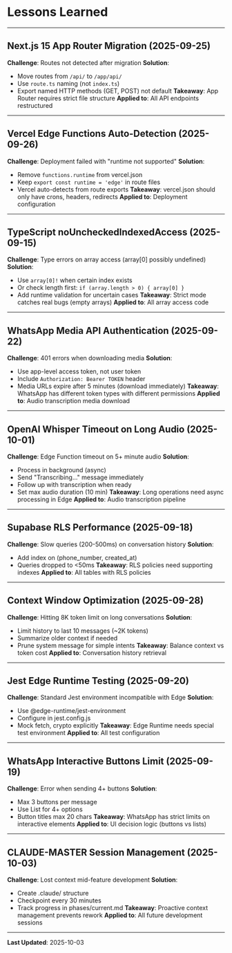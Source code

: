 # Lessons Learned

---

## Next.js 15 App Router Migration (2025-09-25)

**Challenge**: Routes not detected after migration
**Solution**:
- Move routes from `/api/` to `/app/api/`
- Use `route.ts` naming (not `index.ts`)
- Export named HTTP methods (GET, POST) not default
**Takeaway**: App Router requires strict file structure
**Applied to**: All API endpoints restructured

---

## Vercel Edge Functions Auto-Detection (2025-09-26)

**Challenge**: Deployment failed with "runtime not supported"
**Solution**:
- Remove `functions.runtime` from vercel.json
- Keep `export const runtime = 'edge'` in route files
- Vercel auto-detects from route exports
**Takeaway**: vercel.json should only have crons, headers, redirects
**Applied to**: Deployment configuration

---

## TypeScript noUncheckedIndexedAccess (2025-09-15)

**Challenge**: Type errors on array access (array[0] possibly undefined)
**Solution**:
- Use `array[0]!` when certain index exists
- Or check length first: `if (array.length > 0) { array[0] }`
- Add runtime validation for uncertain cases
**Takeaway**: Strict mode catches real bugs (empty arrays)
**Applied to**: All array access code

---

## WhatsApp Media API Authentication (2025-09-22)

**Challenge**: 401 errors when downloading media
**Solution**:
- Use app-level access token, not user token
- Include `Authorization: Bearer TOKEN` header
- Media URLs expire after 5 minutes (download immediately)
**Takeaway**: WhatsApp has different token types with different permissions
**Applied to**: Audio transcription media download

---

## OpenAI Whisper Timeout on Long Audio (2025-10-01)

**Challenge**: Edge Function timeout on 5+ minute audio
**Solution**:
- Process in background (async)
- Send "Transcribing..." message immediately
- Follow up with transcription when ready
- Set max audio duration (10 min)
**Takeaway**: Long operations need async processing in Edge
**Applied to**: Audio transcription pipeline

---

## Supabase RLS Performance (2025-09-18)

**Challenge**: Slow queries (200-500ms) on conversation history
**Solution**:
- Add index on (phone_number, created_at)
- Queries dropped to <50ms
**Takeaway**: RLS policies need supporting indexes
**Applied to**: All tables with RLS policies

---

## Context Window Optimization (2025-09-28)

**Challenge**: Hitting 8K token limit on long conversations
**Solution**:
- Limit history to last 10 messages (~2K tokens)
- Summarize older context if needed
- Prune system message for simple intents
**Takeaway**: Balance context vs token cost
**Applied to**: Conversation history retrieval

---

## Jest Edge Runtime Testing (2025-09-20)

**Challenge**: Standard Jest environment incompatible with Edge
**Solution**:
- Use @edge-runtime/jest-environment
- Configure in jest.config.js
- Mock fetch, crypto explicitly
**Takeaway**: Edge Runtime needs special test environment
**Applied to**: All test configuration

---

## WhatsApp Interactive Buttons Limit (2025-09-19)

**Challenge**: Error when sending 4+ buttons
**Solution**:
- Max 3 buttons per message
- Use List for 4+ options
- Button titles max 20 chars
**Takeaway**: WhatsApp has strict limits on interactive elements
**Applied to**: UI decision logic (buttons vs lists)

---

## CLAUDE-MASTER Session Management (2025-10-03)

**Challenge**: Lost context mid-feature development
**Solution**:
- Create .claude/ structure
- Checkpoint every 30 minutes
- Track progress in phases/current.md
**Takeaway**: Proactive context management prevents rework
**Applied to**: All future development sessions

---

**Last Updated**: 2025-10-03
